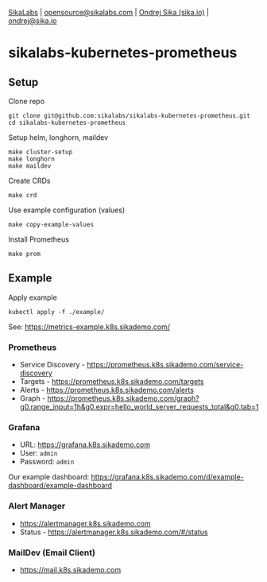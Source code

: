 [SikaLabs](https://sikalabs.com) | <opensource@sikalabs.com> | [Ondrej Sika (sika.io)](https://sika.io) | <ondrej@sika.io>

# sikalabs-kubernetes-prometheus

## Setup

Clone repo

```
git clone git@github.com:sikalabs/sikalabs-kubernetes-prometheus.git
cd sikalabs-kubernetes-prometheus
```

Setup helm, longhorn, maildev

```
make cluster-setup
make longhorn
make maildev
```

Create CRDs

```
make crd
```

Use example configuration (values)

```
make copy-example-values
```

Install Prometheus

```
make prom
```

## Example

Apply example

```
kubectl apply -f ./example/
```

See: https://metrics-example.k8s.sikademo.com/

### Prometheus

- Service Discovery - https://prometheus.k8s.sikademo.com/service-discovery
- Targets - https://prometheus.k8s.sikademo.com/targets
- Alerts - https://prometheus.k8s.sikademo.com/alerts
- Graph - https://prometheus.k8s.sikademo.com/graph?g0.range_input=1h&g0.expr=hello_world_server_requests_total&g0.tab=1

### Grafana

- URL: https://grafana.k8s.sikademo.com
- User: `admin`
- Password: `admin`

Our example dashboard: https://grafana.k8s.sikademo.com/d/example-dashboard/example-dashboard

### Alert Manager

- https://alertmanager.k8s.sikademo.com
- Status - https://alertmanager.k8s.sikademo.com/#/status

### MailDev (Email Client)

- https://mail.k8s.sikademo.com
